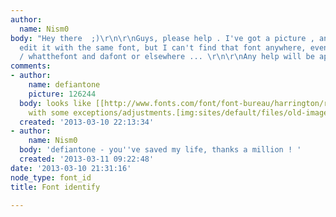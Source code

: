```yaml
---
author:
  name: Nism0
body: "Hey there  ;)\r\n\r\nGuys, please help . I've got a picture , and I need to
  edit it with the same font, but I can't find that font anywhere, even on identifyfont
  / whatthefont and dafont or elsewhere ... \r\n\r\nAny help will be appreciated ...\r\n\r\n\r\n[img:sites/default/files/old-images/wersal_4028.jpg]"
comments:
- author:
    name: defiantone
    picture: 126244
  body: looks like [[http://www.fonts.com/font/font-bureau/harrington/regular/web-font|Harrington]]
    with some exceptions/adjustments.[img:sites/default/files/old-images/snap_4801.png]
  created: '2013-03-10 22:13:34'
- author:
    name: Nism0
  body: 'defiantone - you''ve saved my life, thanks a million ! '
  created: '2013-03-11 09:22:48'
date: '2013-03-10 21:31:16'
node_type: font_id
title: Font identify

---
```


